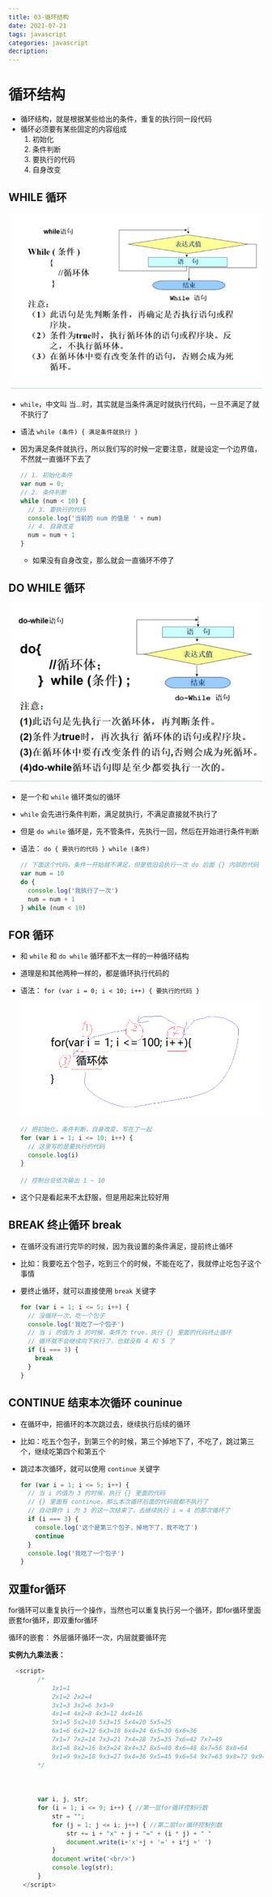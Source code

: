 ```yaml
---
title: 03-循环结构
date: 2021-07-21
tags: javascript
categories: javascript
decription: 
---
```

# 循环结构

- 循环结构，就是根据某些给出的条件，重复的执行同一段代码
- 循环必须要有某些固定的内容组成
  1. 初始化
  2. 条件判断
  3. 要执行的代码
  4. 自身改变

<!--more-->

## WHILE 循环

![1621247215757](./media/1621247215757.png)

- `while`，中文叫 当…时，其实就是当条件满足时就执行代码，一旦不满足了就不执行了

- 语法 `while (条件) { 满足条件就执行 }`

- 因为满足条件就执行，所以我们写的时候一定要注意，就是设定一个边界值，不然就一直循环下去了

  ```javascript
  // 1. 初始化条件
  var num = 0;
  // 2. 条件判断
  while (num < 10) {
    // 3. 要执行的代码
    console.log('当前的 num 的值是 ' + num)
    // 4. 自身改变
    num = num + 1
  }
  ```

  - 如果没有自身改变，那么就会一直循环不停了



## DO WHILE 循环

![1621247262009](./media/1621247262009.png)

- 是一个和 `while` 循环类似的循环

- `while` 会先进行条件判断，满足就执行，不满足直接就不执行了

- 但是 `do while` 循环是，先不管条件，先执行一回，然后在开始进行条件判断

- 语法： `do { 要执行的代码 } while (条件)`

  ```javascript
  // 下面这个代码，条件一开始就不满足，但是依旧会执行一次 do 后面 {} 内部的代码
  var num = 10
  do {
    console.log('我执行了一次')
    num = num + 1
  } while (num < 10)
  ```

  

## FOR 循环

- 和 `while` 和 `do while` 循环都不太一样的一种循环结构 

- 道理是和其他两种一样的，都是循环执行代码的

- 语法： `for (var i = 0; i < 10; i++) { 要执行的代码 }`

  ![for循环](./media/for循环.png)

  ```javascript
  // 把初始化，条件判断，自身改变，写在了一起
  for (var i = 1; i <= 10; i++) {
    // 这里写的是要执行的代码
    console.log(i)
  }
  
  // 控制台会依次输出 1 ~ 10 
  ```

- 这个只是看起来不太舒服，但是用起来比较好用



## BREAK 终止循环 break

- 在循环没有进行完毕的时候，因为我设置的条件满足，提前终止循环

- 比如：我要吃五个包子，吃到三个的时候，不能在吃了，我就停止吃包子这个事情

- 要终止循环，就可以直接使用 `break` 关键字

  ```javascript
  for (var i = 1; i <= 5; i++) {
    // 没循环一次，吃一个包子
    console.log('我吃了一个包子')
    // 当 i 的值为 3 的时候，条件为 true，执行 {} 里面的代码终止循环
    // 循环就不会继续向下执行了，也就没有 4 和 5 了
    if (i === 3) {
      break
    }
  }
  ```



## CONTINUE 结束本次循环 couninue

- 在循环中，把循环的本次跳过去，继续执行后续的循环

- 比如：吃五个包子，到第三个的时候，第三个掉地下了，不吃了，跳过第三个，继续吃第四个和第五个

- 跳过本次循环，就可以使用 `continue` 关键字

  ```javascript
  for (var i = 1; i <= 5; i++) {
    // 当 i 的值为 3 的时候，执行 {} 里面的代码
    // {} 里面有 continue，那么本次循环后面的代码就都不执行了
    // 自动算作 i 为 3 的这一次结束了，去继续执行 i = 4 的那次循环了
    if (i === 3) {
      console.log('这个是第三个包子，掉地下了，我不吃了')
      continue
    }
    console.log('我吃了一个包子')
  }
  ```


## **双重for循环**

for循环可以重复执行一个操作，当然也可以重复执行另一个循环，即for循环里面嵌套for循环，即双重for循环

循环的嵌套： 外层循环循环一次，内层就要循环完

**实例九九乘法表：**

```js
  <script>
        /*
            1x1=1 
            2x1=2 2x2=4 
            3x1=3 3x2=6 3x3=9 
            4x1=4 4x2=8 4x3=12 4x4=16 
            5x1=5 5x2=10 5x3=15 5x4=20 5x5=25 
            6x1=6 6x2=12 6x3=18 6x4=24 6x5=30 6x6=36 
            7x1=7 7x2=14 7x3=21 7x4=28 7x5=35 7x6=42 7x7=49 
            8x1=8 8x2=16 8x3=24 8x4=32 8x5=40 8x6=48 8x7=56 8x8=64 
            9x1=9 9x2=18 9x3=27 9x4=36 9x5=45 9x6=54 9x7=63 9x8=72 9x9=81 
        */
       
      
      
        var i, j, str;
        for (i = 1; i <= 9; i++) { //第一层for循环控制行数
            str = "";
            for (j = 1; j <= i; j++) { //第二层for循环控制列数
                str += i + "x" + j + "=" + (i * j) + " "
                document.write(i+'x'+j + '=' + i*j +' ')
            }
            document.write('<br/>')
            console.log(str);
        }
    </script>
```


